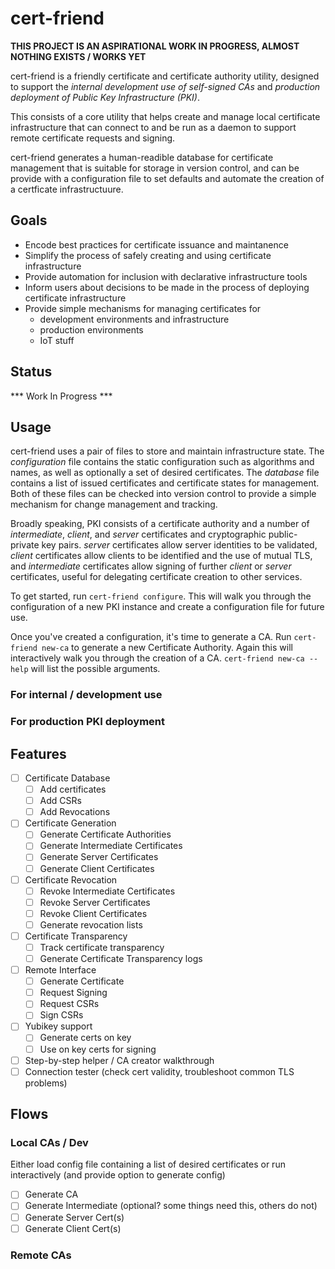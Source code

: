 # cert-friend

**THIS PROJECT IS AN ASPIRATIONAL WORK IN PROGRESS, ALMOST NOTHING EXISTS / WORKS YET**

cert-friend is a friendly certificate and certificate authority utility, designed to support the *internal development use of self-signed CAs* and *production deployment of Public Key Infrastructure (PKI)*.

This consists of a core utility that helps create and manage local certificate infrastructure that can connect to and be run as a daemon to support remote certificate requests and signing.

cert-friend generates a human-readible database for certificate management that is suitable for storage in version control, and can be provide with a configuration file to set defaults and automate the creation of a certficate infrastructuure.

## Goals

- Encode best practices for certificate issuance and maintanence
- Simplify the process of safely creating and using certificate infrastructure
- Provide automation for inclusion with declarative infrastructure tools
- Inform users about decisions to be made in the process of deploying certificate infrastructure
- Provide simple mechanisms for managing certificates for
  - development environments and infrastructure
  - production environments
  - IoT stuff


## Status

*** Work In Progress ***

## Usage

cert-friend uses a pair of files to store and maintain infrastructure state. The *configuration* file contains the static configuration such as algorithms and names, as well as optionally a set of desired certificates. The *database* file contains a list of issued certificates and certificate states for management. Both of these files can be checked into version control to provide a simple mechanism for change management and tracking.

Broadly speaking, PKI consists of a certificate authority and a number of *intermediate*, *client*, and *server* certificates and cryptographic public-private key pairs. *server* certificates allow server identities to be validated, *client* certificates allow clients to be identified and the use of mutual TLS, and *intermediate* certificates allow signing of further *client* or *server* certificates, useful for delegating certificate creation to other services. 

To get started, run `cert-friend configure`. This will walk you through the configuration of a new PKI instance and create a configuration file for future use.

Once you've created a configuration, it's time to generate a CA. Run `cert-friend new-ca` to generate a new Certificate Authority. Again this will interactively walk you through the creation of a CA. `cert-friend new-ca --help` will list the possible arguments.

### For internal / development use


### For production PKI deployment


## Features

- [ ] Certificate Database
    - [ ] Add certificates
    - [ ] Add CSRs
    - [ ] Add Revocations
- [ ] Certificate Generation
    - [ ] Generate Certificate Authorities
    - [ ] Generate Intermediate Certificates
    - [ ] Generate Server Certificates
    - [ ] Generate Client Certificates
- [ ] Certificate Revocation
    - [ ] Revoke Intermediate Certificates
    - [ ] Revoke Server Certificates
    - [ ] Revoke Client Certificates
    - [ ] Generate revocation lists
- [ ] Certificate Transparency
    - [ ] Track certificate transparency
    - [ ] Generate Certificate Transparency logs
- [ ] Remote Interface
    - [ ] Generate Certificate
    - [ ] Request Signing
    - [ ] Request CSRs
    - [ ] Sign CSRs
- [ ] Yubikey support
    - [ ] Generate certs on key
    - [ ] Use on key certs for signing
- [ ] Step-by-step helper / CA creator walkthrough
- [ ] Connection tester (check cert validity, troubleshoot common TLS problems)

## Flows

### Local CAs / Dev 
Either load config file containing a list of desired certificates or run interactively (and provide option to generate config)

- [ ] Generate CA
- [ ] Generate Intermediate (optional? some things need this, others do not)
- [ ] Generate Server Cert(s)
- [ ] Generate Client Cert(s)

### Remote CAs


